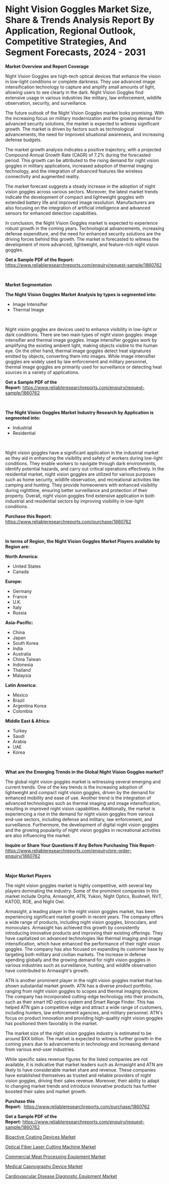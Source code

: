 <p><h1>Night Vision Goggles Market Size, Share & Trends Analysis Report By Application, Regional Outlook, Competitive Strategies, And Segment Forecasts, 2024 - 2031</h1></p><p><strong>Market Overview and Report Coverage</strong></p>
<p><p>Night Vision Goggles are high-tech optical devices that enhance the vision in low-light conditions or complete darkness. They use advanced image intensification technology to capture and amplify small amounts of light, allowing users to see clearly in the dark. Night Vision Goggles find extensive usage in various industries like military, law enforcement, wildlife observation, security, and surveillance.</p><p>The future outlook of the Night Vision Goggles market looks promising. With the increasing focus on military modernization and the growing demand for advanced security solutions, the market is expected to witness significant growth. The market is driven by factors such as technological advancements, the need for improved situational awareness, and increasing defense budgets.</p><p>The market growth analysis indicates a positive trajectory, with a projected Compound Annual Growth Rate (CAGR) of 7.2% during the forecasted period. This growth can be attributed to the rising demand for night vision goggles in military applications, increased adoption of thermal imaging technology, and the integration of advanced features like wireless connectivity and augmented reality.</p><p>The market forecast suggests a steady increase in the adoption of night vision goggles across various sectors. Moreover, the latest market trends indicate the development of compact and lightweight goggles with extended battery life and improved image resolution. Manufacturers are also focusing on the integration of artificial intelligence and advanced sensors for enhanced detection capabilities.</p><p>In conclusion, the Night Vision Goggles market is expected to experience robust growth in the coming years. Technological advancements, increasing defense expenditure, and the need for enhanced security solutions are the driving forces behind this growth. The market is forecasted to witness the development of more advanced, lightweight, and feature-rich night vision goggles.</p></p>
<p><strong>Get a Sample PDF of the Report:</strong> <a href="https://www.reliableresearchreports.com/enquiry/request-sample/1860762">https://www.reliableresearchreports.com/enquiry/request-sample/1860762</a></p>
<p>&nbsp;</p>
<p><strong>Market Segmentation</strong></p>
<p><strong>The Night Vision Goggles Market Analysis by types is segmented into:</strong></p>
<p><ul><li>Image Intensifier</li><li>Thermal Image</li></ul></p>
<p>&nbsp;</p>
<p><p>Night vision goggles are devices used to enhance visibility in low-light or dark conditions. There are two main types of night vision goggles: image intensifier and thermal image goggles. Image intensifier goggles work by amplifying the existing ambient light, making objects visible to the human eye. On the other hand, thermal image goggles detect heat signatures emitted by objects, converting them into images. While image intensifier goggles are widely used by law enforcement and military personnel, thermal image goggles are primarily used for surveillance or detecting heat sources in a variety of applications.</p></p>
<p><strong>Get a Sample PDF of the Report:</strong>&nbsp;<a href="https://www.reliableresearchreports.com/enquiry/request-sample/1860762">https://www.reliableresearchreports.com/enquiry/request-sample/1860762</a></p>
<p>&nbsp;</p>
<p><strong>The Night Vision Goggles Market Industry Research by Application is segmented into:</strong></p>
<p><ul><li>Industrial</li><li>Residential</li></ul></p>
<p>&nbsp;</p>
<p><p>Night vision goggles have a significant application in the industrial market as they aid in enhancing the visibility and safety of workers during low-light conditions. They enable workers to navigate through dark environments, identify potential hazards, and carry out critical operations effectively. In the residential market, night vision goggles are utilized for various purposes such as home security, wildlife observation, and recreational activities like camping and hunting. They provide homeowners with enhanced visibility during nighttime, ensuring better surveillance and protection of their property. Overall, night vision goggles find extensive application in both industrial and residential sectors by improving visibility in low-light conditions.</p></p>
<p><strong>Purchase this Report:</strong>&nbsp; <a href="https://www.reliableresearchreports.com/purchase/1860762">https://www.reliableresearchreports.com/purchase/1860762</a></p>
<p>&nbsp;</p>
<p><strong>In terms of Region, the Night Vision Goggles Market Players available by Region are:</strong></p>
<p>
    <p> <strong> North America: </strong>
        <ul>
            <li>United States</li>
            <li>Canada</li>
        </ul>
        </p> 
    <p> <strong> Europe: </strong>
        <ul>
            <li>Germany</li>
            <li>France</li>
            <li>U.K.</li>
            <li>Italy</li>
            <li>Russia</li>
        </ul>
        </p> 
    <p> <strong> Asia-Pacific: </strong>
        <ul>
            <li>China</li>
            <li>Japan</li>
            <li>South Korea</li>
            <li>India</li>
            <li>Australia</li>
            <li>China Taiwan</li>
            <li>Indonesia</li>
            <li>Thailand</li>
            <li>Malaysia</li>
        </ul>
        </p> 
    <p> <strong> Latin America: </strong>
        <ul>
            <li>Mexico</li>
            <li>Brazil</li>
            <li>Argentina Korea</li>
            <li>Colombia</li>
        </ul>
        </p> 
    <p> <strong> Middle East & Africa: </strong>
        <ul>
            <li>Turkey</li>
            <li>Saudi</li>
            <li>Arabia</li>
            <li>UAE</li>
            <li>Korea</li>
        </ul>
    </p>
    </p>
<p>&nbsp;</p>
<p><strong>What are the Emerging Trends in the Global Night Vision Goggles market?</strong></p>
<p><p>The global night vision goggles market is witnessing several emerging and current trends. One of the key trends is the increasing adoption of lightweight and compact night vision goggles, driven by the demand for enhanced mobility and ease of use. Another trend is the integration of advanced technologies such as thermal imaging and image intensification, resulting in improved night vision capabilities. Additionally, the market is experiencing a rise in the demand for night vision goggles from various end-use sectors, including defense and military, law enforcement, and surveillance. Furthermore, the development of digital night vision goggles and the growing popularity of night vision goggles in recreational activities are also influencing the market.</p></p>
<p><strong>Inquire or Share Your Questions If Any Before Purchasing This Report</strong>- <a href="https://www.reliableresearchreports.com/enquiry/pre-order-enquiry/1860762">https://www.reliableresearchreports.com/enquiry/pre-order-enquiry/1860762</a></p>
<p>&nbsp;</p>
<p><strong>Major Market Players</strong></p>
<p><p>The night vision goggles market is highly competitive, with several key players dominating the industry. Some of the prominent companies in this market include Orpha, Armasight, ATN, Yukon, Night Optics, Bushnell, NVT, KATOD, ROE, and Night Owl. </p><p>Armasight, a leading player in the night vision goggles market, has been experiencing significant market growth in recent years. The company offers a wide range of products, including night vision goggles, binoculars, and monoculars. Armasight has achieved this growth by consistently introducing innovative products and improving their existing offerings. They have capitalized on advanced technologies like thermal imaging and image intensification, which have enhanced the performance of their night vision goggles. The company has also focused on expanding its customer base by targeting both military and civilian markets. The increase in defense spending globally and the growing demand for night vision goggles in various industries such as surveillance, hunting, and wildlife observation have contributed to Armasight's growth. </p><p>ATN is another prominent player in the night vision goggles market that has shown substantial market growth. ATN has a diverse product portfolio, ranging from night vision goggles to scopes and thermal imaging devices. The company has incorporated cutting-edge technology into their products, such as their smart HD optics system and Smart Range Finder. This has helped ATN gain a competitive edge and attract a wide range of customers, including hunters, law enforcement agencies, and military personnel. ATN's focus on product innovation and providing high-quality night vision goggles has positioned them favorably in the market. </p><p>The market size of the night vision goggles industry is estimated to be around $XX billion. The market is expected to witness further growth in the coming years due to advancements in technology and increasing demand from various end-user industries. </p><p>While specific sales revenue figures for the listed companies are not available, it is indicative that market leaders such as Armasight and ATN are likely to have considerable market share and revenue. These companies have established themselves as trusted and reliable providers of night vision goggles, driving their sales revenue. Moreover, their ability to adapt to changing market trends and introduce innovative products has further boosted their sales and market growth.</p></p>
<p><strong>Purchase this Report:</strong>&nbsp;&nbsp;<a href="https://www.reliableresearchreports.com/purchase/1860762">https://www.reliableresearchreports.com/purchase/1860762</a></p>
<p></p>
<p><strong>Get a Sample PDF of the Report:</strong>&nbsp;<a href="https://www.reliableresearchreports.com/enquiry/request-sample/1860762">https://www.reliableresearchreports.com/enquiry/request-sample/1860762</a></p>
<p><p><a href="https://medium.com/@itzelheller546/bioactive-coating-devices-market-report-reveals-the-latest-trends-and-growth-opportunities-of-this-3f9aa1156c78">Bioactive Coating Devices Market</a></p><p><a href="https://github.com/RoccoManning/Market-Research-Report-List-3/blob/main/optical-fiber-laser-cutting-machine-market.md">Optical Fiber Laser Cutting Machine Market</a></p><p><a href="https://github.com/NorbertYates/Market-Research-Report-List-3/blob/main/commercial-meat-processing-equipment-market.md">Commercial Meat Processing Equipment Market</a></p><p><a href="https://medium.com/@itzelheller546/decoding-medical-capnography-device-market-metrics-market-share-trends-and-growth-patterns-87131784930e">Medical Capnography Device Market</a></p><p><a href="https://medium.com/@itzelheller546/decoding-cardiovascular-disease-diagnostic-equipment-market-metrics-market-share-trends-and-e3e720da68d1">Cardiovascular Disease Diagnostic Equipment Market</a></p></p>